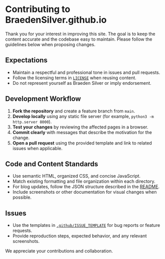# Contributing to BraedenSilver.github.io

Thank you for your interest in improving this site. The goal is to keep the content accurate and the codebase easy to maintain. Please follow the guidelines below when proposing changes.

## Expectations
- Maintain a respectful and professional tone in issues and pull requests.
- Follow the licensing terms in [`LICENSE`](LICENSE) when reusing content.
- Do not represent yourself as Braeden Silver or imply endorsement.

## Development Workflow
1. **Fork the repository** and create a feature branch from `main`.
2. **Develop locally** using any static file server (for example, `python3 -m http.server 8000`).
3. **Test your changes** by reviewing the affected pages in a browser.
4. **Commit clearly** with messages that describe the motivation for the change.
5. **Open a pull request** using the provided template and link to related issues when applicable.

## Code and Content Standards
- Use semantic HTML, organized CSS, and concise JavaScript.
- Match existing formatting and file organization within each directory.
- For blog updates, follow the JSON structure described in the [README](README.md).
- Include screenshots or other documentation for visual changes when possible.

## Issues
- Use the templates in [`.github/ISSUE_TEMPLATE`](.github/ISSUE_TEMPLATE) for bug reports or feature requests.
- Provide reproduction steps, expected behavior, and any relevant screenshots.

We appreciate your contributions and collaboration.
